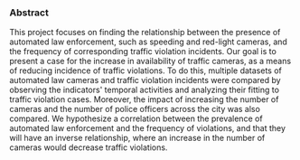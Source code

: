### Abstract

This project focuses on finding the relationship between the presence of automated law enforcement, such as speeding and red-light cameras, and the frequency of corresponding traffic violation incidents. Our goal is to present a case for the increase in availability of traffic cameras, as a means of reducing incidence of traffic violations. To do this, multiple datasets of automated law cameras and traffic violation incidents were compared by observing the indicators' temporal activities and analyzing their fitting to traffic violation cases. Moreover, the impact of increasing the number of cameras and the number of police officers across the city was also compared. We hypothesize a correlation between the prevalence of automated law enforcement and the frequency of violations, and that they will have an inverse relationship, where an increase in the number of cameras would decrease traffic violations.
